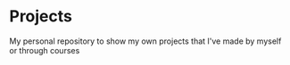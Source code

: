 # Projects
My personal repository to show my own projects that I've made by myself or through courses
